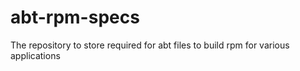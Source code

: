# abt-rpm-specs
The repository to store required for abt files to build rpm for various applications
